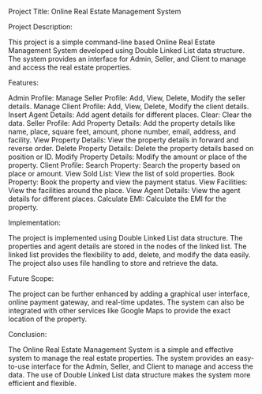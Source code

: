 Project Title: Online Real Estate Management System

Project Description:

This project is a simple command-line based Online Real Estate Management System developed using Double Linked List data structure. The system provides an interface for Admin, Seller, and Client to manage 
and access the real estate properties.

Features:

Admin Profile:
Manage Seller Profile: Add, View, Delete, Modify the seller details.
Manage Client Profile: Add, View, Delete, Modify the client details.
Insert Agent Details: Add agent details for different places.
Clear: Clear the data.
Seller Profile:
Add Property Details: Add the property details like name, place, square feet, amount, phone number, email, address, and facility.
View Property Details: View the property details in forward and reverse order.
Delete Property Details: Delete the property details based on position or ID.
Modify Property Details: Modify the amount or place of the property.
Client Profile:
Search Property: Search the property based on place or amount.
View Sold List: View the list of sold properties.
Book Property: Book the property and view the payment status.
View Facilities: View the facilities around the place.
View Agent Details: View the agent details for different places.
Calculate EMI: Calculate the EMI for the property.

Implementation:

The project is implemented using Double Linked List data structure. The properties and agent details are stored in the nodes of the linked list. The linked list provides the flexibility to add, delete, 
and modify the data easily. The project also uses file handling to store and retrieve the data.

Future Scope:

The project can be further enhanced by adding a graphical user interface, online payment gateway, and real-time updates. The system can also be integrated with other services like Google Maps to provide the 
exact location of the property.

Conclusion:

The Online Real Estate Management System is a simple and effective system to manage the real estate properties. The system provides an easy-to-use interface for the Admin, Seller, and Client to manage and 
access the data. The use of Double Linked List data structure makes the system more efficient and flexible.
